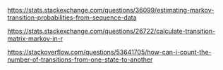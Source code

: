 https://stats.stackexchange.com/questions/36099/estimating-markov-transition-probabilities-from-sequence-data

https://stats.stackexchange.com/questions/26722/calculate-transition-matrix-markov-in-r

https://stackoverflow.com/questions/53641705/how-can-i-count-the-number-of-transitions-from-one-state-to-another
